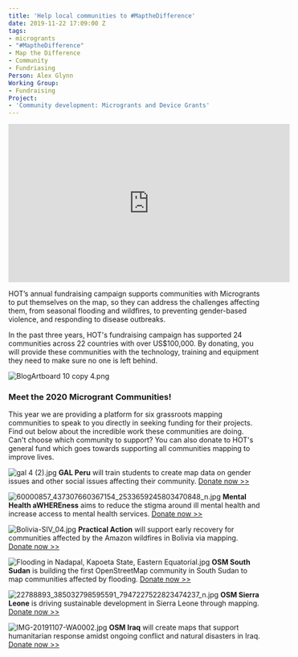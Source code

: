 ```yaml
---
title: 'Help local communities to #MaptheDifference'
date: 2019-11-22 17:09:00 Z
tags:
- microgrants
- "#MaptheDifference"
- Map the Difference
- Community
- Fundriasing
Person: Alex Glynn
Working Group:
- Fundraising
Project:
- 'Community development: Microgrants and Device Grants'
---
```


<iframe width="560" height="315" src="https://www.youtube.com/embed/1xZv53B1-GU" frameborder="0" allow="accelerometer; autoplay; encrypted-media; gyroscope; picture-in-picture" allowfullscreen></iframe>

HOT’s annual fundraising campaign supports communities with Microgrants to put themselves on the map, so they can address the challenges affecting them, from seasonal flooding and wildfires, to preventing gender-based violence, and responding to disease outbreaks.

In the past three years, HOT's fundraising campaign has supported 24 communities across 22 countries with over US$100,000. By donating, you will provide these communities with the technology, training and equipment they need to make sure no one is left behind.

![BlogArtboard 10 copy 4.png](/uploads/BlogArtboard%2010%20copy%204.png)

### Meet the 2020 Microgrant Communities!

This year we are providing a platform for six grassroots mapping communities to speak to you directly in seeking funding for their projects. Find out below about the incredible work these communities are doing. Can't choose which community to support? You can also donate to HOT's general fund which goes towards supporting all communities mapping to improve lives.

![gal 4 (2).jpg](/uploads/gal%204%20(2).jpg)
**GAL Peru** will train students to create map data on gender issues and other social issues affecting their community. 
[Donate now >>](https://hotosm.us9.list-manage.com/track/click?u=5191e27b207136970f2a9ec1b&id=73e86ec192&e=c5bab6c553)

![60000857_437307660367154_2533659245803470848_n.jpg](/uploads/60000857_437307660367154_2533659245803470848_n.jpg)
**Mental Health aWHEREness** aims to reduce the stigma around ill mental health and increase access to mental health services.
[Donate now >>](https://hotosm.us9.list-manage.com/track/click?u=5191e27b207136970f2a9ec1b&id=99a182573f&e=c5bab6c553)

![Bolivia-SIV_04.jpg](/uploads/Bolivia-SIV_04.jpg)
**Practical Action** will support early recovery for communities affected by the Amazon wildfires in Bolivia via mapping.
[Donate now >>](https://hotosm.us9.list-manage.com/track/click?u=5191e27b207136970f2a9ec1b&id=57635d7a03&e=c5bab6c553)

![Flooding in Nadapal, Kapoeta State, Eastern Equatorial.jpg](/uploads/Flooding%20in%20Nadapal,%20Kapoeta%20State,%20Eastern%20Equatorial.jpg)
**OSM South Sudan** is building the first OpenStreetMap community in South Sudan to map communities affected by flooding.
[Donate now >>](https://hotosm.us9.list-manage.com/track/click?u=5191e27b207136970f2a9ec1b&id=f2e4072c1b&e=c5bab6c553)

![22788893_385032798595591_7947227522823474237_n.jpg](/uploads/22788893_385032798595591_7947227522823474237_n.jpg)
**OSM Sierra Leone** is driving sustainable development in Sierra Leone through mapping.
[Donate now >>](https://hotosm.us9.list-manage.com/track/click?u=5191e27b207136970f2a9ec1b&id=88a02282e7&e=c5bab6c553)

![IMG-20191107-WA0002.jpg](/uploads/IMG-20191107-WA0002.jpg)
**OSM Iraq** will create maps that support humanitarian response amidst ongoing conflict and natural disasters in Iraq. 
[Donate now >>](https://hotosm.us9.list-manage.com/track/click?u=5191e27b207136970f2a9ec1b&id=9be392f4c9&e=c5bab6c553)

